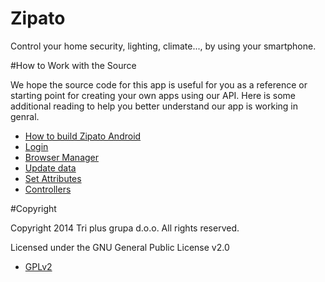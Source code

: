 # Zipato

Control your home security, lighting, climate..., by using your smartphone.

#How to Work with the Source

We hope the source code for this app is useful for you as a reference or starting point for creating your own apps using our API. Here is some additional reading to help you better understand our app is working in genral.

* [How to build Zipato Android](https://github.com/3plus/zipato-android-app/blob/master/doc/BUILDING.md)
* [Login](https://github.com/3plus/zipato-android-app/blob/master/doc/LOGIN.md)
* [Browser Manager](https://github.com/3plus/zipato-android-app/blob/master/doc/BROWSERMANAGER.md)
* [Update data](https://github.com/3plus/zipato-android-app/blob/master/doc/UPDATEUSERDATA.md)
* [Set Attributes](https://github.com/3plus/zipato-android-app/blob/master/doc/SETATTRIBUTES.md)
* [Controllers](https://github.com/3plus/zipato-android-app/blob/master/doc/CONTROLLERS.md)


#Copyright

Copyright 2014 Tri plus grupa d.o.o. All rights reserved.

Licensed under the GNU General Public License v2.0

* [GPLv2](https://github.com/3plus/zipato-android-app/blob/master/LICENSE.md)

